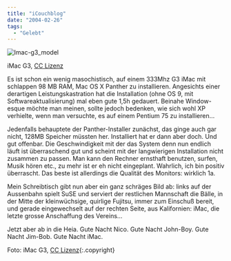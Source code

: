 ```yaml
---
title: "iCouchblog"
date: "2004-02-26"
tags:
  - "Gelebt"
---
```


![Imac-g3_model](/images/couchblog/Imac-g3_model.jpg)

iMac G3, [CC Lizenz](https://commons.wikimedia.org/wiki/File:Imac-g3_model.jpg)

Es ist schon ein wenig masochistisch, auf einem 333Mhz G3 iMac mit schlappen 98 MB RAM, Mac OS X Panther zu installieren. Angesichts einer derartigen Leistungskastration hat die Installation (ohne OS 9, mit Softwareaktualisierung) mal eben gute 1,5h gedauert. Beinahe Window-esque möchte man meinen, sollte jedoch bedenken, wie sich wohl XP verhielte, wenn man versuchte, es auf einem Pentium 75 zu installieren…

Jedenfalls behauptete der Panther-Installer zunächst, das ginge auch gar nicht, 128MB Speicher müssten her. Installiert hat er dann aber doch. Und gut offenbar. Die Geschwindigkeit mit der das System denn nun endlich läuft ist überraschend gut und scheint mit der langwierigen Installation nicht zusammen zu passen. Man kann den Rechner ernsthaft benutzen, surfen, Musik hören etc., zu mehr ist er eh nicht eingeplant. Wahrlich, ich bin positiv überrascht. Das beste ist allerdings die Qualität des Monitors: wirklich 1a.

Mein Schreibtisch gibt nun aber ein ganz schräges Bild ab: links auf der Aussenbahn spielt SuSE und serviert der restlichen Mannschaft die Bälle, in der Mitte der kleinwüchsige, quirlige Fujitsu, immer zum Einschuß bereit, und gerade eingewechselt auf der rechten Seite, aus Kalifornien: iMac, die letzte grosse Anschaffung des Vereins…

Jetzt aber ab in die Heia. Gute Nacht Nico. Gute Nacht John-Boy. Gute Nacht Jim-Bob. Gute Nacht iMac.

Foto: iMac G3, [CC Lizenz](https://commons.wikimedia.org/wiki/File:Imac-g3_model.jpg){:.copyright}
